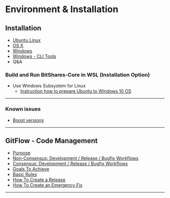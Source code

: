 # Environment & Installation

## Installation 

- [Ubuntu Linux](/source/installation/build_ubuntu.md#building-on-ubuntu)
- [OS X](/source/installation/build_osx.md#building-on-os-x)
- [Windows](/source/installation/build_windows.md#building-on-windows)
- [Windows - CLI Tools](/source/installation/windows_cli_tool.md#cli-wallet-on-windows-x64)
- Q&A


### Build and Run BitShares-Core in WSL (Installation Option)
- Use Windows Subsystem for Linux
  - [Instruction how to prepare Ubuntu to Windows 10 OS](/source/installation/wsl.md#windows-subsystem-for-linux-wsl) 

***

### Known issues

- [Boost versions](/source/installation/boost_versions.md#boost-version)

***

## GitFlow - Code Management

- [Purpose](/source/installation/bitshares_core_gitflow.md)
- [Non-Consensus: Development / Release / Bugfix Workflows](/source/installation/bitshares_core_gitflow.md#non-consensus-development--release--bugfix-workflows)
- [Consensus: Development / Release / Bugfix Workflows](/source/installation/bitshares_core_gitflow.md#consensus-development--release--bugfix-workflows)
- [Goals To Achieve](/source/installation/bitshares_core_gitflow.md#goals-to-achieve)
- [Basic Rules](/source/installation/bitshares_core_gitflow.md#basic-rules)
- [How To Create a Release](/source/installation/bitshares_core_gitflow.md#how-to-create-a-release)
- [How To Create an Emergency Fix](/source/installation/bitshares_core_gitflow.md#how-to-create-an-emergency-fix)


***

